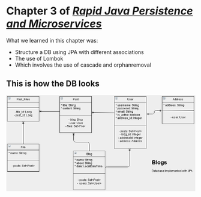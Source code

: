 # Chapter 3 of [*Rapid Java Persistence and Microservices*](https://www.apress.com/9781484244753)

What we learned in this chapter was: 
- Structure a DB using JPA with different associations
- The use of Lombok
- Which involves the use of cascade and orphanremoval

##  This is how the DB looks

![Alt text](Img/DB_Blogs.png)
